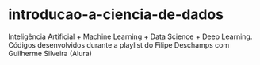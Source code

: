 # introducao-a-ciencia-de-dados
Inteligência Artificial + Machine Learning + Data Science + Deep Learning. Códigos desenvolvidos durante a playlist do Filipe Deschamps com Guilherme Silveira (Alura)
